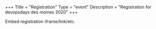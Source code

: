 +++
Title = "Registration"
Type = "event"
Description = "Registration for devopsdays des moines 2020"
+++

<div style="width:100%; text-align:left;">

Embed registration iframe/link/etc.
</div></div>
</div>

